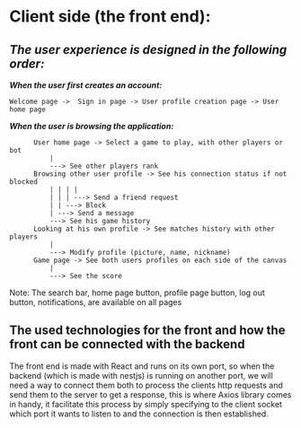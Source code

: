 # Client side (the front end):


## ***The user experience is designed in the following order:***

***When the user first creates an account:***

    Welcome page ->  Sign in page -> User profile creation page -> User home page
  
***When the user is browsing the application:***

          User home page -> Select a game to play, with other players or bot
              |
              ---> See other players rank
          Browsing other user profile -> See his connection status if not blocked
              | | | |
              | | | ---> Send a friend request
              | | ---> Block
              | ---> Send a message
              ---> See his game history
          Looking at his own profile -> See matches history with other players
              |
              ---> Modify profile (picture, name, nickname)
          Game page -> See both users profiles on each side of the canvas
              |
              ---> See the score
        
   Note: The search bar, home page button, profile page button, log out button, notifications, are available on all pages

## The used technologies for the front and how the front can be connected with the backend
 The front end is made with React and runs on its own port, so when the backend (which is made with nestjs) is running on another port, we will need a way to connect them both to process the clients http requests and send them to the server to get a response, this is where Axios library comes in handy, it facilitate this process by simply specifying to the client socket which port it wants to listen to and the connection is then established.
    

